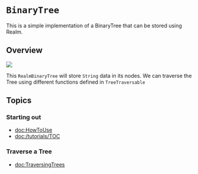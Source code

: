 
# ``BinaryTree``

This is a simple implementation of a BinaryTree that can be stored using Realm.

## Overview

![](tree.png)

This ``RealmBinaryTree`` will store `String` data in its nodes. We can traverse the Tree using different functions defined in ``TreeTraversable``

## Topics

### Starting out

- <doc:HowToUse>
- <doc:/tutorials/TOC>

### Traverse a Tree

- <doc:TraversingTrees>
